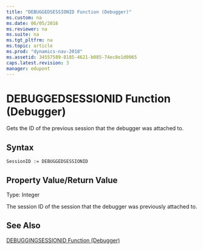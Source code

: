 ```yaml
---
title: "DEBUGGEDSESSIONID Function (Debugger)"
ms.custom: na
ms.date: 06/05/2016
ms.reviewer: na
ms.suite: na
ms.tgt_pltfrm: na
ms.topic: article
ms.prod: "dynamics-nav-2018"
ms.assetid: 34557589-8185-4621-b085-74ec8e1d0065
caps.latest.revision: 3
manager: edupont
---
```

# DEBUGGEDSESSIONID Function (Debugger)
Gets the ID of the previous session that the debugger was attached to.  
  
## Syntax  
  
```  
SessionID := DEBUGGEDSESSIONID   
```  
  
## Property Value/Return Value  
 Type: Integer  
  
 The session ID of the session that the debugger was previously attached to.  
  
## See Also  
 [DEBUGGINGSESSIONID Function \(Debugger\)](DEBUGGINGSESSIONID-Function--Debugger-.md)